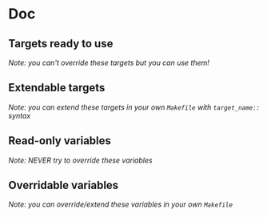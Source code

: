 






# Doc

## Targets ready to use

*Note: you can't override these targets but you can use them!*



## Extendable targets

*Note: you can extend these targets in your own `Makefile` with `target_name::` syntax*



## Read-only variables

*Note: NEVER try to override these variables*



## Overridable variables

*Note: you can override/extend these variables in your own `Makefile`*


